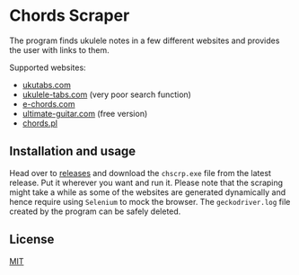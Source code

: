 # Chords Scraper

The program finds ukulele notes in a few different websites and provides the user with links to them.

Supported websites:

- [ukutabs.com](https://ukutabs.com/)
- [ukulele-tabs.com](https://www.ukulele-tabs.com/) (very poor search function)
- [e-chords.com](https://www.e-chords.com/)
- [ultimate-guitar.com](https://www.ultimate-guitar.com/) (free version)
- [chords.pl](https://www.chords.pl/)

## Installation and usage

Head over to [releases](https://github.com/ziebam/chords_scraper/releases) and download the `chscrp.exe` file from the latest release. Put it wherever you want and run it. Please note that the scraping might take a while as some of the websites are generated dynamically and hence require using `Selenium` to mock the browser. The `geckodriver.log` file created by the program can be safely deleted.

## License

[MIT](LICENSE)
